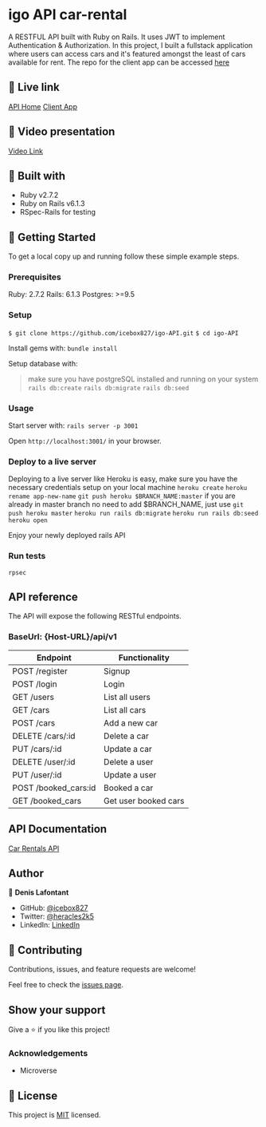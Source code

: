 # igo API car-rental

A RESTFUL API built with Ruby on Rails. It uses JWT to implement Authentication & Authorization. In this project, I built a fullstack application where users can access cars and it's featured amongst the least of cars available for rent. The repo for the client app can be accessed [here](https://github.com/icebox827/igo-client)

## :red_circle: Live link

[API Home](https://cush-car.herokuapp.com)
[Client App](https://hire-a-car-client.herokuapp.com/)

## :red_circle: Video presentation

[Video Link](https://www.youtube.com/watch?v=qC0jjU27ZnQ)

## :hammer: Built with

- Ruby v2.7.2
- Ruby on Rails v6.1.3
- RSpec-Rails for testing

## :construction_worker: Getting Started

To get a local copy up and running follow these simple example steps.

### Prerequisites

Ruby: 2.7.2
Rails: 6.1.3
Postgres: >=9.5

### Setup

`$ git clone https://github.com/icebox827/igo-API.git`
`$ cd igo-API`

Install gems with: `bundle install`

Setup database with:

> make sure you have postgreSQL installed and running on your system
`rails db:create`
`rails db:migrate`
`rails db:seed`

### Usage

Start server with: `rails server -p 3001`

Open `http://localhost:3001/` in your browser.

### Deploy to a live server

Deploying to a live server like Heroku is easy, make sure you have the necessary credentials setup on your local machine
`heroku create`
`heroku rename app-new-name`
`git push heroku $BRANCH_NAME:master`
if you are already in master branch no need to add $BRANCH_NAME, just use `git push heroku master`
`heroku run rails db:migrate`
`heroku run rails db:seed`
`heroku open`

Enjoy your newly deployed rails API

### Run tests

`rpsec`

## API reference

The API will expose the following RESTful endpoints.

### BaseUrl: {Host-URL}/api/v1

| Endpoint                | Functionality                |
|-------------------------|------------------------------|
| POST /register          | Signup                       |
| POST /login             | Login                        |
| GET /users              | List all users               |
| GET /cars               | List all cars                |
| POST /cars              | Add a new car                |
| DELETE /cars/:id        | Delete a car                 |
| PUT /cars/:id           | Update a car                 |
| DELETE /user/:id        | Delete a user                |
| PUT /user/:id           | Update a user                |
| POST /booked_cars:id    | Booked a car                 |
| GET /booked_cars        | Get user booked cars         |

## API Documentation

[Car Rentals API](https://documenter.getpostman.com/view/171080/TW6tKpYs)

## Author

👤 **Denis Lafontant**

- GitHub: [@icebox827](https://github.com/icebox827)
- Twitter: [@heracles2k5](https://twitter.com/@heracles2k5)
- LinkedIn: [LinkedIn](https://www.linkedin.com/in/denis-lafontant/)

## 🤝 Contributing

Contributions, issues, and feature requests are welcome!

Feel free to check the [issues page](https://github.com/icebox827/igo-API/issues/1).

## Show your support

Give a ⭐️ if you like this project!

### Acknowledgements

- Microverse

## 📝 License

This project is [MIT](LICENSE) licensed.
